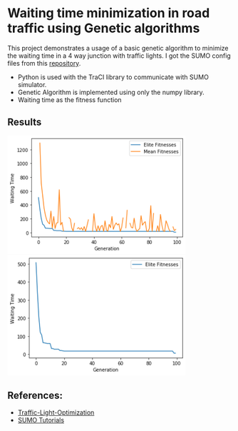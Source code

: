 # Waiting time minimization in road traffic using Genetic algorithms

This project demonstrates a usage of a basic genetic algorithm to minimize the waiting time in a 4 way junction with traffic lights. I got the SUMO config files from this [repository](https://github.com/MarkJanith/Traffic-Light-Optimization).

 - Python is used with the TraCI library to communicate with SUMO simulator. 
 - Genetic Algorithm is implemented using only the numpy library. 
 - Waiting time as the fitness function

## Results

<img src="images/index.png" width = "400"/>
<img src="images/index2.png" width = "400"/>

## References:
 - [Traffic-Light-Optimization](https://github.com/MarkJanith/Traffic-Light-Optimization)
 - [SUMO Tutorials](https://sumo.dlr.de/docs/Tutorials.html)

